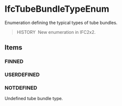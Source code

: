 # IfcTubeBundleTypeEnum

Enumeration defining the typical types of tube bundles.

> HISTORY&nbsp; New enumeration in IFC2x2.

## Items

### FINNED


### USERDEFINED


### NOTDEFINED
Undefined tube bundle type.
